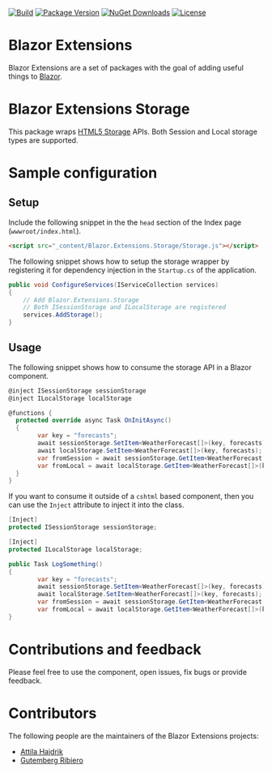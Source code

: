 [![Build](https://github.com/BlazorExtensions/Storage/workflows/CI/badge.svg)](https://github.com/BlazorExtensions/Storage/actions)
[![Package Version](https://img.shields.io/nuget/v/Blazor.Extensions.Storage.svg)](https://www.nuget.org/packages/Blazor.Extensions.Storage)
[![NuGet Downloads](https://img.shields.io/nuget/dt/Blazor.Extensions.Storage.svg)](https://www.nuget.org/packages/Blazor.Extensions.Storage)
[![License](https://img.shields.io/github/license/BlazorExtensions/Storage.svg)](https://github.com/BlazorExtensions/Storage/blob/master/LICENSE)

# Blazor Extensions

Blazor Extensions are a set of packages with the goal of adding useful things to [Blazor](https://blazor.net).

# Blazor Extensions Storage

This package wraps [HTML5 Storage](https://developer.mozilla.org/en-US/docs/Web/API/Storage) APIs. Both Session and Local storage types are supported.

# Sample configuration

## Setup

Include the following snippet in the the ```head``` section of the Index page (```wwwroot/index.html```).

```html
<script src="_content/Blazor.Extensions.Storage/Storage.js"></script>
```

The following snippet shows how to setup the storage wrapper by registering it for dependency injection in the ```Startup.cs``` of the application.

```c#
public void ConfigureServices(IServiceCollection services)
{
    // Add Blazor.Extensions.Storage
    // Both ISessionStorage and ILocalStorage are registered
    services.AddStorage();
}
```

## Usage

The following snippet shows how to consume the storage API in a Blazor component.

```c#
@inject ISessionStorage sessionStorage
@inject ILocalStorage localStorage

@functions {
  protected override async Task OnInitAsync()
  {
        var key = "forecasts";
        await sessionStorage.SetItem<WeatherForecast[]>(key, forecasts);
        await localStorage.SetItem<WeatherForecast[]>(key, forecasts);
        var fromSession = await sessionStorage.GetItem<WeatherForecast[]>(key);
        var fromLocal = await localStorage.GetItem<WeatherForecast[]>(key);
  }
}
```

If you want to consume it outside of a ```cshtml``` based component, then you can use the ```Inject``` attribute to inject it into the class.

```c#
[Inject]
protected ISessionStorage sessionStorage;

[Inject]
protected ILocalStorage localStorage;

public Task LogSomething()
{
        var key = "forecasts";
        await sessionStorage.SetItem<WeatherForecast[]>(key, forecasts);
        await localStorage.SetItem<WeatherForecast[]>(key, forecasts);
        var fromSession = await sessionStorage.GetItem<WeatherForecast[]>(key);
        var fromLocal = await localStorage.GetItem<WeatherForecast[]>(key);
}
```

# Contributions and feedback

Please feel free to use the component, open issues, fix bugs or provide feedback.

# Contributors

The following people are the maintainers of the Blazor Extensions projects:

- [Attila Hajdrik](https://github.com/attilah)
- [Gutemberg Ribiero](https://github.com/galvesribeiro)
